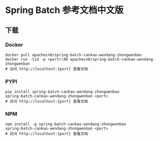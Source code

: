 # Spring Batch 参考文档中文版

## 下载

### Docker

```
docker pull apachecn0/spring-batch-cankao-wendang-zhongwenban
docker run -tid -p <port>:80 apachecn0/spring-batch-cankao-wendang-zhongwenban
# 访问 http://localhost:{port} 查看文档
```

### PYPI

```
pip install spring-batch-cankao-wendang-zhongwenban
spring-batch-cankao-wendang-zhongwenban <port>
# 访问 http://localhost:{port} 查看文档
```

### NPM

```
npm install -g spring-batch-cankao-wendang-zhongwenban
spring-batch-cankao-wendang-zhongwenban <port>
# 访问 http://localhost:{port} 查看文档
```